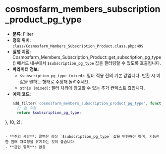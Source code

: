 # cosmosfarm_members_subscription_product_pg_type

- **분류**: Filter
- **정의 위치**: `class/Cosmosfarm_Members_Subscription_Product.class.php:499`
- **실행 지점**: Cosmosfarm_Members_Subscription_Product::get_subscription_pg_type() 메서드 내부에서 `$subscription_pg_type` 값을 필터링할 수 있도록 호출됩니다.
- **파라미터 정보**:
  - `$subscription_pg_type (mixed)`: 필터 적용 전의 기본 값입니다. 반환 시 이 값을 원하는 형태로 수정해 돌려주세요.
  - `$this (mixed)`: 필터 처리에 참고할 수 있는 추가 컨텍스트 값입니다.
- **예제 코드**:
  ```php
  add_filter('cosmosfarm_members_subscription_product_pg_type', function($subscription_pg_type, $this) {
    // 값 수정
    return $subscription_pg_type;
}, 10, 2);
  ```

- **주의 사항**: 콜백은 항상 `$subscription_pg_type` 값을 반환해야 하며, 가능한 한 원래 자료형을 유지하는 것이 좋습니다.
- **관련 항목**: 없음
